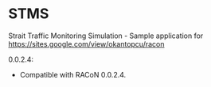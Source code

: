 # STMS

Strait Traffic Monitoring Simulation - Sample application for https://sites.google.com/view/okantopcu/racon

0.0.2.4:
- Compatible with RACoN 0.0.2.4.
